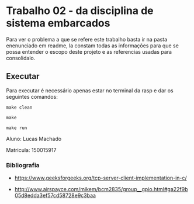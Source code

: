 # Trabalho 02 - da disciplina de sistema embarcados

Para ver o problema a que se refere este trabalho basta ir na pasta enenunciado em readme, la constam todas as informações para que se possa entender o escopo deste projeto e as referencias usadas para consolidalo.

## Executar

Para executar é necessário apenas estar no terminal da rasp e dar os seguintes comandos:

```
make clean
```

```
make
```

```
make run
```

Aluno: Lucas Machado

Matricula: 150015917


### Bibliografia

- https://www.geeksforgeeks.org/tcp-server-client-implementation-in-c/

- http://www.airspayce.com/mikem/bcm2835/group__gpio.html#ga22f9b05d8edda3ef57cd58728e9c3baa
